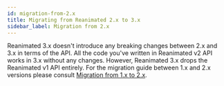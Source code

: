```yaml
---
id: migration-from-2.x
title: Migrating from Reanimated 2.x to 3.x
sidebar_label: Migration from 2.x
---
```


Reanimated 3.x doesn't introduce any breaking changes between 2.x and 3.x in terms of the API. All the code you've written in Reanimated v2 API works in 3.x without any changes. However, Reanimated 3.x drops the Reanimated v1 API entirely. For the migration guide between 1.x and 2.x versions please consult [Migration from 1.x to 2.x](/migration-from-1.x.md).
